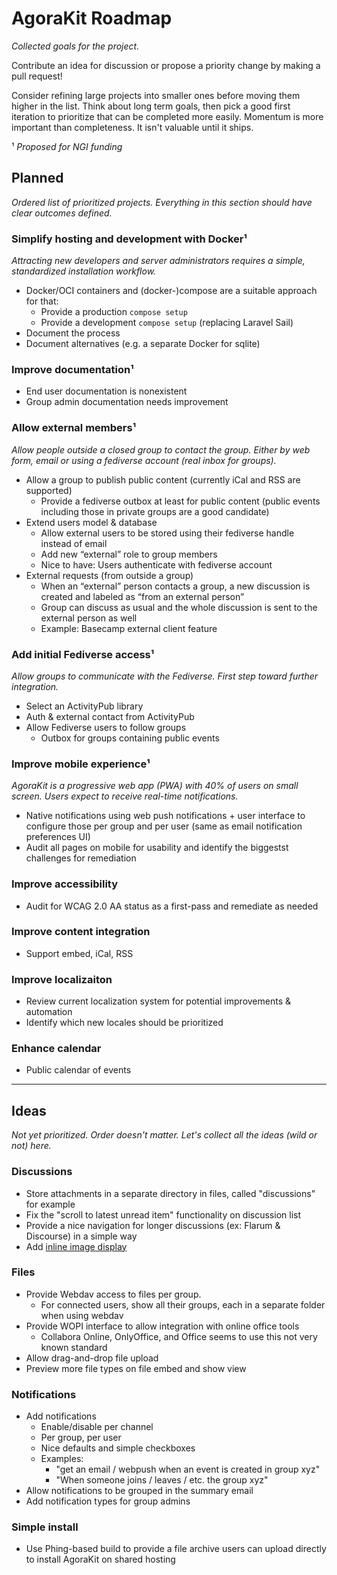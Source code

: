 # AgoraKit Roadmap
_Collected goals for the project._

Contribute an idea for discussion or propose a priority change by making a pull request!

Consider refining large projects into smaller ones before moving them higher in the list. Think about long term goals, then pick a good first iteration to prioritize that can be completed more easily. Momentum is more important than completeness. It isn't valuable until it ships.

¹ _Proposed for NGI funding_

## Planned
_Ordered list of prioritized projects. Everything in this section should have clear outcomes defined._

### Simplify hosting and development with Docker¹
_Attracting new developers and server administrators requires a simple, standardized installation workflow._
- Docker/OCI containers and (docker-)compose are a suitable approach for that:
    - Provide a production `compose setup`
    - Provide a development `compose setup` (replacing Laravel Sail)
- Document the process
- Document alternatives (e.g. a separate Docker for sqlite)

### Improve documentation¹
- End user documentation is nonexistent
- Group admin documentation needs improvement

### Allow external members¹
_Allow people outside a closed group to contact the group. Either by web form, email or using a fediverse account (real inbox for groups)._
- Allow a group to publish public content (currently iCal and RSS are supported)
    - Provide a fediverse outbox at least for public content (public events including those in private groups are a good candidate)
- Extend users model & database
    - Allow external users to be stored using their fediverse handle instead of email
    - Add new “external” role to group members
    - Nice to have: Users authenticate with fediverse account
- External requests (from outside a group)
    - When an “external” person contacts a group, a new discussion is created and labeled as “from an external person”
    - Group can discuss as usual and the whole discussion is sent to the external person as well
    - Example: Basecamp external client feature

### Add initial Fediverse access¹
_Allow groups to communicate with the Fediverse. First step toward further integration._
- Select an ActivityPub library
- Auth & external contact from ActivityPub
- Allow Fediverse users to follow groups
    - Outbox for groups containing public events

### Improve mobile experience¹
_AgoraKit is a progressive web app (PWA) with 40% of users on small screen. Users expect to receive
real-time notifications._
- Native notifications using web push notifications + user interface to configure those per group and per user
(same as email notification preferences UI)
- Audit all pages on mobile for usability and identify the biggestst challenges for remediation

### Improve accessibility
- Audit for WCAG 2.0 AA status as a first-pass and remediate as needed

### Improve content integration
- Support embed, iCal, RSS

### Improve localizaiton
- Review current localization system for potential improvements & automation
- Identify which new locales should be prioritized

### Enhance calendar
- Public calendar of events

-----

## Ideas 
_Not yet prioritized. Order doesn't matter. Let's collect all the ideas (wild or not) here._

### Discussions
- Store attachments in a separate directory in files, called "discussions" for example
- Fix the "scroll to latest unread item" functionality on discussion list
- Provide a nice navigation for longer discussions (ex: Flarum & Discourse) in a simple way
- Add [inline image display](https://feedback.agorakit.org/posts/10/improve-image-display)

### Files
- Provide Webdav access to files per group.
    - For connected users, show all their groups, each in a separate folder when using webdav
- Provide WOPI interface to allow integration with online office tools 
    - Collabora Online, OnlyOffice, and Office seems to use this not very known standard
- Allow drag-and-drop file upload
- Preview more file types on file embed and show view

### Notifications
- Add notifications
    - Enable/disable per channel
    - Per group, per user
    - Nice defaults and simple checkboxes
    - Examples:
        - "get an email / webpush when an event is created in group xyz"
        - "When someone joins / leaves / etc. the group xyz"
- Allow notifications to be grouped in the summary email
- Add notification types for group admins

### Simple install
- Use Phing-based build to provide a file archive users can upload directly to install AgoraKit on shared hosting

